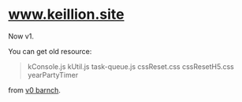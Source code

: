 # www.keillion.site

Now v1.

You can get old resource:

> kConsole.js
> kUtil.js
> task-queue.js
> cssReset.css
> cssResetH5.css
> yearPartyTimer

from [v0 barnch](https://github.com/Keillion/www.keillion.site/tree/v0). 
